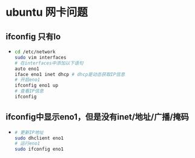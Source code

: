 # ubuntu 网卡问题

## ifconfig 只有lo

* ```bash
  cd /etc/network
  sudo vim interfaces
  # 在interfaces中添加以下语句
  auto eno1
  iface eno1 inet dhcp # dhcp是动态获取IP信息
  # 开启eno1 
  ifconfig eno1 up 
  # 查看IP信息
  ifconfig
  ```

## ifconfig中显示eno1，但是没有inet/地址/广播/掩码

* ```bash
  # 更新IP地址
  sudo dhclient eno1
  # 运行eno1
  sudo ifconfig eno1
  ```

  ​